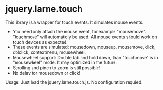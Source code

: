 jquery.larne.touch
==================

This library is a wrapper for touch events. It simulates mouse events.
- You need only attach the mouse event, for example "mousemove". "touchmove" will automaticly be used. All mouse events should work on touch devices as expected.
- These events are simulated: mousedown, mouseup, mousemove, click, dblclick, contextmenu, mousewheel.
- Mousewheel support: Double tab and hold down, than "touchmove" is in "mousewheel" mode. It may optimized in the future.
- Scrolling and pinch to zoom is still possible!
- No delay for mousedown or click!

Usage: Just load the jquery.larne.touch.js. No configuration requied.
